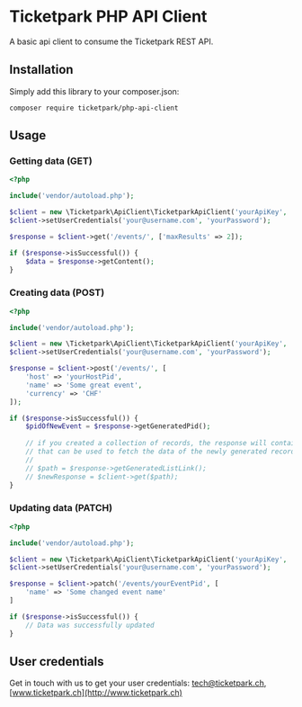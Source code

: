 # Ticketpark PHP API Client

A basic api client to consume the Ticketpark REST API.

## Installation

Simply add this library to your composer.json:

```
composer require ticketpark/php-api-client
```

## Usage

### Getting data (GET)

```php
<?php

include('vendor/autoload.php');

$client = new \Ticketpark\ApiClient\TicketparkApiClient('yourApiKey', 'yourApiSecret');
$client->setUserCredentials('your@username.com', 'yourPassword');

$response = $client->get('/events/', ['maxResults' => 2]);

if ($response->isSuccessful()) {
    $data = $response->getContent();
}
```

### Creating data (POST)

```php
<?php

include('vendor/autoload.php');

$client = new \Ticketpark\ApiClient\TicketparkApiClient('yourApiKey', 'yourApiSecret');
$client->setUserCredentials('your@username.com', 'yourPassword');

$response = $client->post('/events/', [
    'host' => 'yourHostPid',
    'name' => 'Some great event',
    'currency' => 'CHF'
]);

if ($response->isSuccessful()) {
    $pidOfNewEvent = $response->getGeneratedPid();
    
    // if you created a collection of records, the response will contain a link instead
    // that can be used to fetch the data of the newly generated records.
    //
    // $path = $response->getGeneratedListLink();
    // $newResponse = $client->get($path);
}
```

### Updating data (PATCH)

```php
<?php

include('vendor/autoload.php');

$client = new \Ticketpark\ApiClient\TicketparkApiClient('yourApiKey', 'yourApiSecret');
$client->setUserCredentials('your@username.com', 'yourPassword');

$response = $client->patch('/events/yourEventPid', [
    'name' => 'Some changed event name'
]

if ($response->isSuccessful()) {
    // Data was successfully updated
}
```


## User credentials
Get in touch with us to get your user credentials:
[tech@ticketpark.ch](mailto:tech@ticketpark.ch), [www.ticketpark.ch](http://www.ticketpark.ch)
